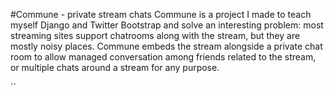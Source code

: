 #Commune - private stream chats
Commune is a project I made to teach myself Django and Twitter Bootstrap and solve an interesting problem: most streaming sites support chatrooms along with the stream, but they are mostly noisy places. Commune embeds the stream alongside a private chat room to allow managed conversation among friends related to the stream, or multiple chats around a stream for any purpose.



``

